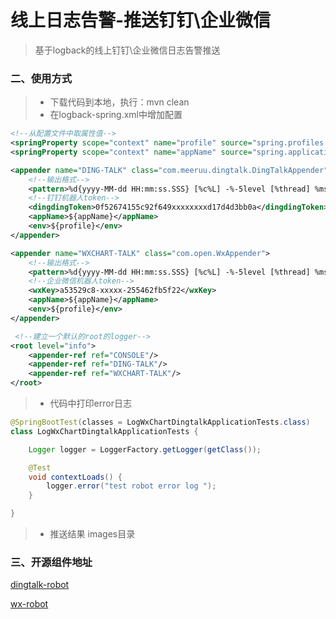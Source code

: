 # 线上日志告警-推送钉钉\企业微信
> 基于logback的线上钉钉\企业微信日志告警推送


### 二、使用方式
> - 下载代码到本地，执行：mvn clean 
> - 在logback-spring.xml中增加配置
```xml
<!--从配置文件中取属性值-->
<springProperty scope="context" name="profile" source="spring.profiles.active"/>
<springProperty scope="context" name="appName" source="spring.application.name"/>

<appender name="DING-TALK" class="com.meeruu.dingtalk.DingTalkAppender">
    <!--输出格式-->
    <pattern>%d{yyyy-MM-dd HH:mm:ss.SSS} [%c%L] -%-5level [%thread] %msg%n</pattern>
    <!--钉钉机器人token-->
    <dingdingToken>0f52674155c92f649xxxxxxxxd17d4d3bb0a</dingdingToken>
    <appName>${appName}</appName>
    <env>${profile}</env>
</appender>

<appender name="WXCHART-TALK" class="com.open.WxAppender">
    <!--输出格式-->
    <pattern>%d{yyyy-MM-dd HH:mm:ss.SSS} [%c%L] -%-5level [%thread] %msg%n</pattern>
    <!--企业微信机器人token-->
    <wxKey>a53529c8-xxxxx-255462fb5f22</wxKey>
    <appName>${appName}</appName>
    <env>${profile}</env>
</appender>

 <!--建立一个默认的root的logger-->
<root level="info">
    <appender-ref ref="CONSOLE"/>
    <appender-ref ref="DING-TALK"/>
    <appender-ref ref="WXCHART-TALK"/>
</root>
```
> - 代码中打印error日志
```java
@SpringBootTest(classes = LogWxChartDingtalkApplicationTests.class)
class LogWxChartDingtalkApplicationTests {

    Logger logger = LoggerFactory.getLogger(getClass());

    @Test
    void contextLoads() {
        logger.error("test robot error log ");
    }

}
```
> - 推送结果 images目录

### 三、开源组件地址
[dingtalk-robot](https://github.com/gaoqinibm/dingtalk-robot)

[wx-robot](https://github.com/gaoqinibm/wx-robot)